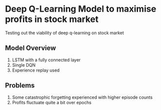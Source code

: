 # Deep Q-Learning Model to maximise profits in stock market
Testing out the viability of deep q-learning on stock market

Model Overview
- 
1. LSTM with a fully connected layer
2. Single DQN
3. Experience replay used

Problems
-
1. Some catastrophic forgetting experienced with higher episode counts
2. Profits fluctuate quite a bit over epochs
